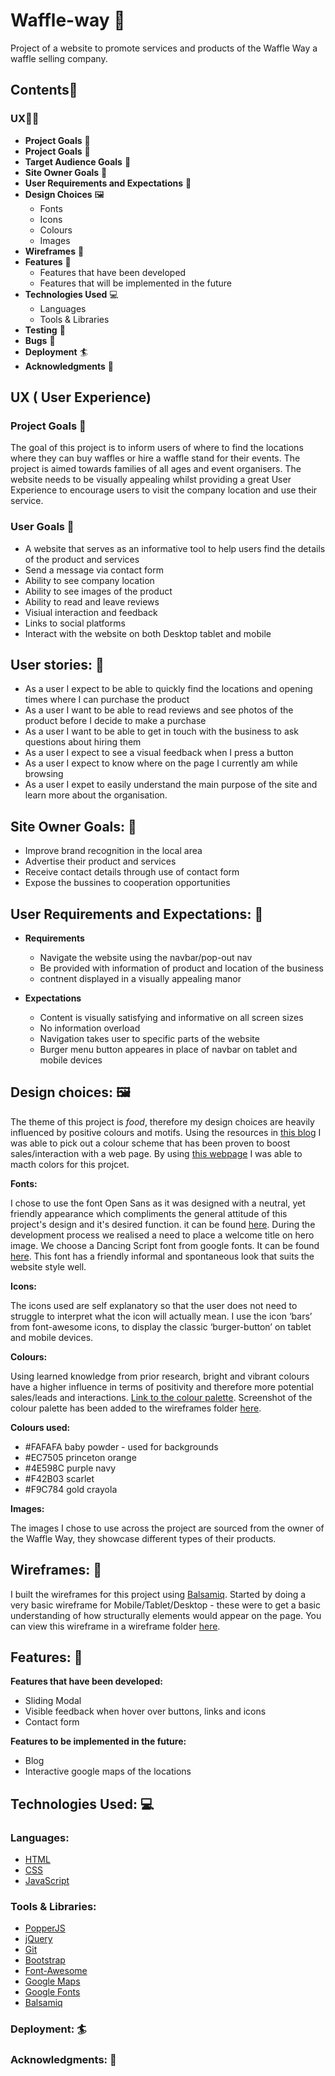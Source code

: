 # Waffle-way :cake:
Project of a website to promote services and products of the Waffle Way a waffle selling company.


## Contents:book:
### UX:superhero_man:	
  * **Project Goals** :jigsaw:	
  * **Project Goals** :jigsaw:	
  * **Target Audience Goals** 	:dart:
  * **Site Owner Goals**  	:dart:
  * **User Requirements and Expectations** 	:dart:
  * **Design Choices** :framed_picture:		
    * Fonts
    * Icons
    * Colours
    * Images
  * **Wireframes** :straight_ruler:		
  * **Features** :abacus:	
    * Features that have been developed
    * Features that will be implemented in the future
  * **Technologies Used** :computer:	
    * Languages
    * Tools & Libraries
  * **Testing** :magnet:
  * **Bugs** :mosquito:
  * **Deployment** :surfer:
  * **Acknowledgments** :clap:
  
## UX ( User Experience)
### Project Goals :jigsaw:	
The goal of this project is to inform users of where to find the locations where they can buy waffles or hire a waffle stand for their events. The project is aimed towards families of all ages and event organisers. The website needs to be visually appealing whilst providing a great User Experience to encourage users to visit the company location and use their service.

### User Goals :jigsaw:	
* A website that serves as an informative tool to help users find the details of the product and services
* Send a message via contact form
* Ability to see company location
* Ability to see images of the product
* Ability to read and leave reviews
* Visiual interaction and feedback
* Links to social platforms
* Interact with the website on both Desktop tablet and mobile

## User stories: 	:dart:
* As a user I expect to be able to quickly find the locations and opening times where I can purchase the product
* As a user I want to be able to read reviews and see photos of the product before I decide to make a purchase
* As a user I want to be able to get in touch with the business to ask questions about hiring them
* As a user I expect to see a visual feedback when I press a button 
* As a user I expect to know where on the page I currently am while browsing
* As a user I expet to easily understand the main purpose of the site and learn more about the organisation.

## Site Owner Goals: 	:dart:

* Improve brand recognition in the local area
* Advertise their product and services
* Receive contact details through use of contact form
* Expose the bussines to cooperation opportunities

## User Requirements and Expectations: 	:dart:

* **Requirements**
  * Navigate the website using the navbar/pop-out nav
  * Be provided with information of product and location of the business
  * contnent displayed in a visually appealing manor
  
* **Expectations**
  * Content is visually satisfying and informative on all screen sizes
  * No information overload
  * Navigation takes user to specific parts of the website
  * Burger menu button appeares in place of navbar on tablet and mobile devices
  
## Design choices: :framed_picture:	
The theme of this project is *food*, therefore my design choices are heavily influenced by positive colours and motifs. Using the resources in [this blog](https://www.crazyegg.com/blog/colors-proven-to-boost-sales/) I was able to pick out a colour scheme that has been proven to boost sales/interaction with a web page. By using [this webpage](https://coolors.co/) I was able to macth colors for this projcet.
  
**Fonts:**

I chose to use the font Open Sans as it was designed with a neutral, yet friendly appearance which compliments the general attitude of this project's design and it's desired function. it can be found [here](https://fonts.google.com/specimen/Open+Sans?preview.text=welcome+to+waffle+way+&preview.text_type=custom&sidebar.open&selection.family=Open+Sans:wght@400;600). During the development process we realised a need to place a welcome title on hero image. We choose a Dancing Script font from google fonts. It can be found [here](https://fonts.google.com/specimen/Dancing+Script?preview.text=welcome+to+waffle+way+&preview.text_type=custom&sidebar.open&selection.family=Dancing+Script|Lobster#glyphs). This font has a friendly informal and spontaneous look that suits the website style well.

**Icons:**

The icons used are self explanatory so that the user does not need to struggle to interpret what the icon will actually mean. I use the icon ‘bars’ from font-awesome icons, to display the classic ‘burger-button’ on tablet and mobile devices.

**Colours:**

Using learned knowledge from prior research, bright and vibrant colours have a higher influence in terms of positivity and therefore more potential sales/leads and interactions. [Link to the colour palette](https://coolors.co/ec7505-fafafa-4e598c-f42b03-f9c784). Screenshot of the colour palette has been added to the wireframes folder [here](https://github.com/bartosz-makowski/Waffle-way/blob/master/wireframes/waffleway-palette.png).

**Colours used:**
* #FAFAFA baby powder - used for backgrounds
* #EC7505 princeton orange
* #4E598C purple navy
* #F42B03 scarlet
* #F9C784 gold crayola

**Images:**

The images I chose to use across the project are sourced from the owner of the Waffle Way, they showcase different types of their products.

## Wireframes: :straight_ruler:
I built the wireframes for this project using <a href="https://balsamiq.com/">Balsamiq</a>. Started by doing a very basic wireframe for Mobile/Tablet/Desktop - these were to get a basic understanding of how structurally elements would appear on the page. You can view this wireframe in a wireframe folder [here](https://github.com/bartosz-makowski/Waffle-way/tree/master/wireframes).

## Features: :abacus:
**Features that have been developed:**
* Sliding Modal
* Visible feedback when hover over buttons, links and icons
* Contact form

**Features to be implemented in the future:**
* Blog
* Interactive google maps of the locations

## Technologies Used: :computer:

### Languages:
* <a href="https://developer.mozilla.org/en-US/docs/Web/HTML">HTML</a>
* <a href="https://developer.mozilla.org/en-US/docs/Web/CSS">CSS</a>
* <a href="https://www.w3schools.com/js/">JavaScript</a>

### Tools & Libraries:
* <a href="https://popper.js.org/">PopperJS</a>
* <a href="https://jquery.com/">jQuery</a>
* <a href="https://git-scm.com/">Git</a>
* <a href="https://getbootstrap.com/">Bootstrap</a>
* <a href="https://fontawesome.com/icons?d=gallery">Font-Awesome</a>
* <a href="https://developers.google.com/maps/documentation/javascript/tutorial">Google Maps</a>
* <a href="https://fonts.google.com/">Google Fonts</a>
* <a href="https://balsamiq.com/">Balsamiq</a>

### Deployment: :surfer:


### Acknowledgments: :clap:

  
  
  
  
  
